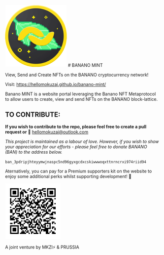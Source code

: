 <img src="https://raw.githubusercontent.com/HelloMokuzai/banano-mint/main/images/Mint.png" alt="drawing" width="200" height="200"/>
# BANANO MINT

View, Send and Create NFTs on the BANANO cryptocurrency network!

Visit: https://hellomokuzai.github.io/banano-mint/

Banano MINT is a website portal leveraging the Banano NFT Metaprotocol to allow users to create, view and send NFTs on the BANANO block-lattice.

## TO CONTRIBUTE:

**If you wish to contribute to the repo, please feel free to create a pull request or** :love_letter: hellomokuzai@outlook.com

*This project is maintained as a labour of love. However, if you wish to show your appreciation for our efforts - please feel free to donate BANANO (BAN) to the address below.*

`ban_3pdripjhteyymwjnaspc5nd96gyxgcdxcskiwwwoqxttnrncrxi974riid94`

Aternatively, you can pay for a Premium supporters kit on the website to enjoy some additional perks whilst supporting development! :sparkling_heart:

![Donate](https://github.com/HelloMokuzai/banano-hub/blob/main/images/bossQR.png)


A joint venture by MKZI⚡ & PRUSSIA
